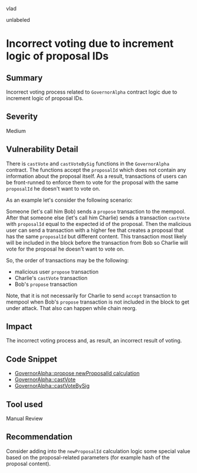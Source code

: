 vlad

unlabeled

# Incorrect voting due to increment logic of proposal IDs

## Summary

Incorrect voting process related to `GovernorAlpha` contract logic due to increment logic of proposal IDs.

## Severity

Medium

## Vulnerability Detail

There is `castVote` and `castVoteBySig` functions in the `GovernorAlpha` contract. The functions accept the `proposalId` which does not contain any information about the proposal itself. As a result, transactions of users can be front-runned to enforce them to vote for the proposal with the same `proposalId` he doesn't want to vote on.

As an example let's consider the following scenario:

Someone (let's call him Bob) sends a `propose` transaction to the mempool. After that someone else (let's call him Charlie) sends a transaction `castVote` with `proposalId` equal to the expected id of the proposal. Then the malicious user can send a transaction with a higher fee that creates a proposal that has the same `proposalId` but different content. This transaction most likely will be included in the block before the transaction from Bob so Charlie will vote for the proposal he doesn't want to vote on.

So, the order of transactions may be the following:
- malicious user `propose` transaction
- Charlie's `castVote` transaction
- Bob's `propose` transaction

Note, that it is not necessarily for Charlie to send `accept` transaction to mempool when Bob's `propose` transaction is not included in the block to get under attack. That also can happen while chain reorg. 

## Impact

The incorrect voting process and, as result, an incorrect result of voting.

## Code Snippet

- [GovernorAlpha::propose newProposalId calculation](https://github.com/sherlock-audit/2022-09-notional/blob/main/contracts-v2/contracts/external/governance/GovernorAlpha.sol#L222)
- [GovernorAlpha::castVote](https://github.com/sherlock-audit/2022-09-notional/blob/main/contracts-v2/contracts/external/governance/GovernorAlpha.sol#L417)
- [GovernorAlpha::castVoteBySig](https://github.com/sherlock-audit/2022-09-notional/blob/main/contracts-v2/contracts/external/governance/GovernorAlpha.sol#L428)

## Tool used

Manual Review

## Recommendation

Consider adding into the `newProposalId` calculation logic some special value based on the proposal-related parameters (for example hash of the proposal content).
